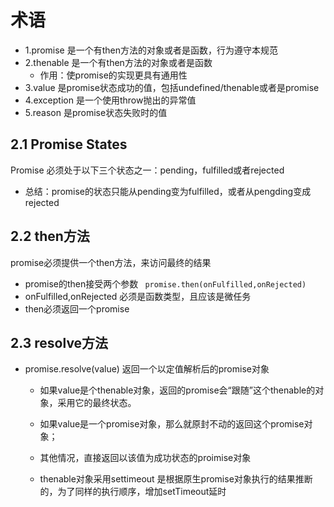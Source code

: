 # 术语
 - 1.promise 是一个有then方法的对象或者是函数，行为遵守本规范
 - 2.thenable 是一个有then方法的对象或者是函数
    - 作用：使promise的实现更具有通用性
 - 3.value 是promise状态成功的值，包括undefined/thenable或者是promise
 - 4.exception 是一个使用throw抛出的异常值
 - 5.reason 是promise状态失败时的值


## 2.1 Promise States
Promise 必须处于以下三个状态之一：pending，fulfilled或者rejected
 - 总结：promise的状态只能从pending变为fulfilled，或者从pengding变成rejected
## 2.2 then方法
promise必须提供一个then方法，来访问最终的结果
 - promise的then接受两个参数
    ` promise.then(onFulfilled,onRejected)`
 - onFulfilled,onRejected 必须是函数类型，且应该是微任务
 - then必须返回一个promise

## 2.3 resolve方法
 - promise.resolve(value) 返回一个以定值解析后的promise对象
   - 如果value是个thenable对象，返回的promise会“跟随”这个thenable的对象，采用它的最终状态。
   - 如果value是一个promise对象，那么就原封不动的返回这个promise对象；
   - 其他情况，直接返回以该值为成功状态的proimise对象

   - thenable对象采用settimeout 是根据原生promise对象执行的结果推断的，为了同样的执行顺序，增加setTimeout延时
